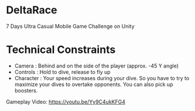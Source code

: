 # DeltaRace
7 Days Ultra Casual Mobile Game Challenge on Unity

# Technical Constraints
- Camera : Behind and on the side of the player (approx. -45 Y angle)
- Controls : Hold to dive, release to fly up
- Character : Your speed increases during your dive. So you have to try to
maximize your dives to overtake opponents. You can also pick up boosters.

Gameplay Video:
https://youtu.be/Yy9C4ukKFG4
